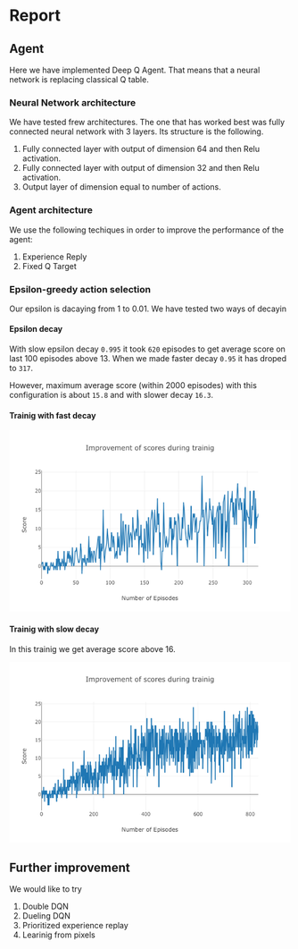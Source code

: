 # Report

## Agent

Here we have implemented Deep Q Agent. That means that a neural network is replacing classical Q table. 

### Neural Network architecture

We have tested frew architectures. The one that has worked best was fully connected neural network with 3 layers. 
Its structure is the following. 
1. Fully connected layer with output of dimension 64 and then Relu activation.
2. Fully connected layer with output of dimension 32 and then Relu activation.
2. Output layer of dimension equal to number of actions.

###  Agent architecture

We use the following techiques in order to improve the performance of the agent:
1. Experience Reply
2. Fixed Q Target

### Epsilon-greedy action selection

Our epsilon is dacaying from 1 to 0.01. We have tested two ways of decayin

#### Epsilon decay

With slow epsilon decay `0.995` it took `620` episodes to get average score on last 100 episodes above 13. When we made faster decay `0.95` it has droped to `317`.

However, maximum average score (within 2000 episodes) with this configuration is about `15.8` and with slower decay `16.3`.

#### Trainig with fast decay

![Alt text](https://raw.githubusercontent.com/sbartek/unity_navigation_with_deep_q_network/master/navigation13.png?raw=true "Optional Title")

#### Trainig with slow decay

In this trainig we get average score above 16.

![Alt text](https://raw.githubusercontent.com/sbartek/unity_navigation_with_deep_q_network/master/navigation16.png?raw=true "Optional Title")

## Further improvement

We would like to try 
1. Double DQN 
2. Dueling DQN
3. Prioritized experience replay
4. Learinig from pixels